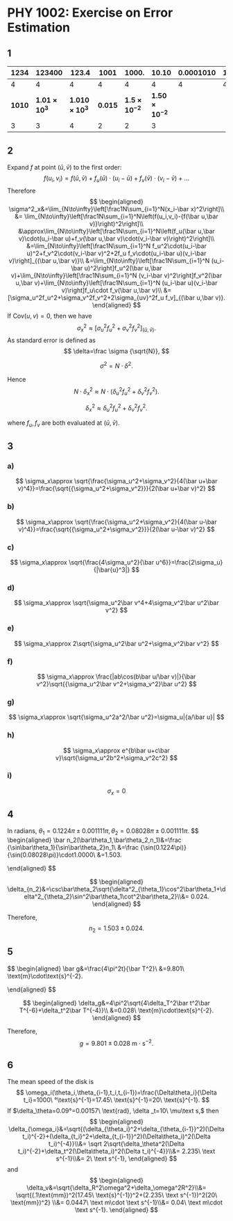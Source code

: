 # PHY 1002: Exercise on Error Estimation

## 1

| $1234$     | $123400$              | $123.4$                | $1001$      | $1000.$                 | $10.10$                  | $0.0001010$ | $100.0$ |
| ---------- | --------------------- | ---------------------- | ----------- | ----------------------- | ------------------------ | ----------- | ------- |
| 4          | 4                     | 4                      | 4           | 4                       | 4                        | 4           | 4       |
| **$1010$** | **$1.01\times 10^3$** | **$1.010\times 10^3$** | **$0.015$** | **$1.5\times 10^{-2}$** | **$1.50\times 10^{-2}$** |             |         |
| 3          | 3                     | 4                      | 2           | 2                       | 3                        |             |         |

## 2

Expand $f$ at point $(\bar u, \bar v)$ to the first order:
$$
f(u_i,v_i)= f(\bar u,\bar v)+f_u(\bar u)\cdot(u_i-\bar u)+f_v(\bar v)\cdot(v_i-\bar v)+...
$$
Therefore
$$
\begin{aligned}
\sigma^2_x&=\lim_{N\to\infty}\left[\frac1N\sum_{i=1}^N(x_i-\bar x)^2\right]\\
&= \lim_{N\to\infty}\left[\frac1N\sum_{i=1}^N\left(f(u_i,v_i)-{f(\bar u,\bar v)}\right)^2\right]\\
&\approx\lim_{N\to\infty}\left[\frac1N\sum_{i=1}^N\left(f_u(\bar u,\bar v)\cdot(u_i-\bar u)+f_v(\bar u,\bar v)\cdot(v_i-\bar v)\right)^2\right]\\
&=\lim_{N\to\infty}\left[\frac1N\sum_{i=1}^N f_u^2\cdot(u_i-\bar u)^2+f_v^2\cdot(v_i-\bar v)^2+2f_u f_v\cdot(u_i-\bar u)(v_i-\bar v)\right]_{(\bar u,\bar v)}\\
&=\lim_{N\to\infty}\left[\frac1N\sum_{i=1}^N (u_i-\bar u)^2\right]f_u^2(\bar u,\bar v)+\lim_{N\to\infty}\left[\frac1N\sum_{i=1}^N (v_i-\bar v)^2\right]f_v^2(\bar u,\bar v)+\lim_{N\to\infty}\left[\frac1N\sum_{i=1}^N (u_i-\bar u)(v_i-\bar v)\right]f_u\cdot f_v(\bar u,\bar v)\\
&=[\sigma_u^2f_u^2+\sigma_v^2f_v^2+2\sigma_{uv}^2f_u f_v]_{(\bar u,\bar v)}.
\end{aligned}
$$
If $\text{Cov}(u,v)=0,$ then we have
$$
\sigma_x^2\approx [\sigma_u^2f_u^2+\sigma_v^2f_v^2]_{(\bar u,\bar v)}.
$$
As standard error is defined as
$$
\delta=\frac \sigma {\sqrt{N}},
$$

$$
\sigma^2 = N\cdot\delta^2.
$$

Hence
$$
N\cdot \delta_x^2 \approx N\cdot(\delta^2_uf_u^2+\delta^2_vf_v^2).
$$

$$
\delta^2_x \approx \delta^2_uf_u^2+\delta^2_vf_v^2.
$$

where $f_u,f_v$ are both evaluated at $(\bar u, \bar v).$

## 3

### a)

$$
\sigma_x\approx \sqrt{\frac{\sigma_u^2+\sigma_v^2}{4(\bar u+\bar v)^4}}=\frac{\sqrt{{\sigma_u^2+\sigma_v^2}}}{2(\bar u+\bar v)^2}
$$

### b)

$$
\sigma_x\approx \sqrt{\frac{\sigma_u^2+\sigma_v^2}{4(\bar u-\bar v)^4}}=\frac{\sqrt{{\sigma_u^2+\sigma_v^2}}}{2(\bar u-\bar v)^2}
$$

### c)

$$
\sigma_x\approx \sqrt{\frac{4\sigma_u^2}{\bar u^6}}=\frac{2\sigma_u}{|\bar{u}^3|}
$$

### d)

$$
\sigma_x\approx \sqrt{\sigma_u^2\bar v^4+4\sigma_v^2\bar u^2\bar v^2}
$$

### e)

$$
\sigma_x\approx 2\sqrt{\sigma_u^2\bar u^2+\sigma_v^2\bar v^2}
$$

### f)

$$
\sigma_x\approx \frac{|ab\cos(b\bar u/\bar v)|}{\bar v^2}\sqrt{{\sigma_u^2\bar v^2+\sigma_v^2}\bar u^2}
$$

### g)

$$
\sigma_x\approx \sqrt{\sigma_u^2a^2/\bar u^2}=\sigma_u|{a/\bar u}|
$$

### h)

$$
\sigma_x\approx e^{b\bar u+c\bar v}\sqrt{\sigma_u^2b^2+\sigma_v^2c^2}
$$

### i)

$$
\sigma_x=0
$$

## 4

In radians, $\theta_1=0.1224\pi\pm0.001111\pi,\theta_2=0.08028\pi\pm0.001111\pi.$
$$
\begin{aligned}
\bar n_2(\bar\theta_1,\bar\theta_2,n_1)&=\frac {\sin\bar\theta_1}{\sin\bar\theta_2}n_1\\
&=\frac {\sin(0.1224\pi)}{\sin(0.08028\pi)}\cdot1.0000\\
&=1.503.

\end{aligned}
$$

$$
\begin{aligned}
\delta_{n_2}&=\csc\bar\theta_2\sqrt{\delta^2_{\theta_1}\cos^2\bar\theta_1+\delta^2_{\theta_2}\sin^2\bar\theta_1\cot^2\bar\theta_2}\\&=
0.024.
\end{aligned}
$$

Therefore,
$$
n_2=1.503\pm0.024.
$$

## 5

$$
\begin{aligned}
\bar g&=\frac{4\pi^2t}{\bar T^2}\\
&=9.801\  \text{m}\cdot\text{s}^{-2}.

\end{aligned}
$$

$$
\begin{aligned}
\delta_g&=4\pi^2\sqrt{4\delta_T^2\bar t^2\bar T^{-6}+\delta_t^2\bar T^{-4}}\\
&=0.028\  \text{m}\cdot\text{s}^{-2}.
\end{aligned}
$$

Therefore,
$$
g=9.801\pm 0.028\   \text{m}\cdot\text{s}^{-2}.
$$

## 6

The mean speed of the disk is
$$
\omega_i(\theta_i,\theta_{i-1},t_i,t_{i-1})=\frac{\Delta\theta_i}{\Delta t_i}=1000\  °\text{s}^{-1}=17.45\ \text{s}^{-1}=20\ \text{s}^{-1}.
$$
If $\delta_\theta=0.09°=0.00157\ \text{rad}, \delta _t=10\  \mu\text s,$ then
$$
\begin{aligned}
\delta_{\omega_i}&=\sqrt{(\delta_{\theta_i}^2+\delta_{\theta_{i-1}}^2)(\Delta t_i)^{-2}+(\delta_{t_i}^2+\delta_{t_{i-1}}^2)(\Delta\theta_i)^2(\Delta t_i)^{-4}}\\&=
\sqrt 2\sqrt{\delta_\theta^2(\Delta t_i)^{-2}+\delta_t^2(\Delta\theta_i)^2(\Delta t_i)^{-4}}\\&=
2.235\ \text s^{-1}\\&=
2\ \text s^{-1},
\end{aligned}
$$
and
$$
\begin{aligned}
\delta_v&=\sqrt{\delta_R^2\omega^2+\delta_\omega^2R^2}\\&=
\sqrt{(.1\text{mm})^2(17.45\ \text{s}^{-1})^2+(2.235\ \text s^{-1})^2(20\ \text{mm})^2}
\\&=
0.0447\ \text m\cdot \text s^{-1}\\&=
0.04\ \text m\cdot \text s^{-1}.
\end{aligned}
$$



